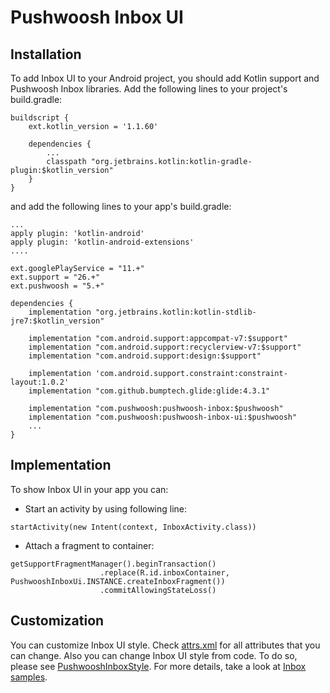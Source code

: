 # Pushwoosh Inbox UI

## Installation
To add Inbox UI to your Android project, you should add Kotlin support and Pushwoosh Inbox libraries. Add the following lines to your project's build.gradle:

```
buildscript {
    ext.kotlin_version = '1.1.60'

    dependencies {
        ...
        classpath "org.jetbrains.kotlin:kotlin-gradle-plugin:$kotlin_version"
    }
}
```

and add the following lines to your app's build.gradle:

```
...
apply plugin: 'kotlin-android'
apply plugin: 'kotlin-android-extensions'
....

ext.googlePlayService = "11.+"
ext.support = "26.+"
ext.pushwoosh = "5.+"

dependencies {
    implementation "org.jetbrains.kotlin:kotlin-stdlib-jre7:$kotlin_version"

    implementation "com.android.support:appcompat-v7:$support"
    implementation "com.android.support:recyclerview-v7:$support"
    implementation "com.android.support:design:$support"

    implementation 'com.android.support.constraint:constraint-layout:1.0.2'
    implementation "com.github.bumptech.glide:glide:4.3.1"

    implementation "com.pushwoosh:pushwoosh-inbox:$pushwoosh"
    implementation "com.pushwoosh:pushwoosh-inbox-ui:$pushwoosh"
    ...
}
```

## Implementation
To show Inbox UI in your app you can:
* Start an activity by using following line:
```
startActivity(new Intent(context, InboxActivity.class))
```
* Attach a fragment to container:
```
getSupportFragmentManager().beginTransaction()
                    .replace(R.id.inboxContainer, PushwooshInboxUi.INSTANCE.createInboxFragment())
                    .commitAllowingStateLoss()
```
## Customization
You can customize Inbox UI style. Check [attrs.xml](InboxUiLibrary/pushwoosh-inbox-ui/src/main/res/values/attrs.xml) for all attributes that you can change. Also you can change Inbox UI style from code. To do so, please see [PushwooshInboxStyle](InboxUiLibrary/pushwoosh-inbox-ui/src/main/java/com/pubshwoosh/inbox/ui/PushwooshInboxStyle.kt). For more details, take a look at [Inbox samples](InboxSample).
